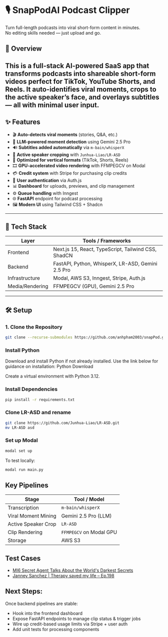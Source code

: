 # 🎙️ SnapPodAI Podcast Clipper

Turn full-length podcasts into viral short-form content in minutes.  
No editing skills needed — just upload and go.

## 🚀 Overview

This is a full-stack AI-powered SaaS app that transforms podcasts into shareable short-form videos perfect for TikTok, YouTube Shorts, and Reels. It auto-identifies viral moments, crops to the active speaker’s face, and overlays subtitles — all with minimal user input.
---
## ✨ Features

- 🎬 **Auto-detects viral moments** (stories, Q&A, etc.)
- 🧠 **LLM-powered moment detection** using Gemini 2.5 Pro
- 🔊 **Subtitles added automatically** via `m-bain/whisperX`
- 🎯 **Active speaker cropping** with `Junhua-Liao/LR-ASD`
- 📱 **Optimized for vertical formats** (TikTok, Shorts, Reels)
- 🎞️ **GPU-accelerated video rendering** with FFMPEGCV on Modal
- 💳 **Credit system** with Stripe for purchasing clip credits
- 👤 **User authentication** via Auth.js
- 📊 **Dashboard** for uploads, previews, and clip management
- ⚙️ **Queue handling** with Inngest
- 🌐 **FastAPI** endpoint for podcast processing
- 🖼️ **Modern UI** using Tailwind CSS + Shadcn
---
## 🧠 Tech Stack

| Layer        | Tools / Frameworks                                 |
|-------------|-----------------------------------------------------|
| Frontend     | Next.js 15, React, TypeScript, Tailwind CSS, ShadCN |
| Backend      | FastAPI, Python, WhisperX, LR-ASD, Gemini 2.5 Pro  |
| Infrastructure | Modal, AWS S3, Inngest, Stripe, Auth.js             |
| Media/Rendering | FFMPEGCV (GPU), Gemini 2.5 Pro                    |
---
## 🛠 Setup
### 1. Clone the Repository

```bash
git clone --recurse-submodules https://github.com/anhpham2003/snapPod.git
```

### Install Python
Download and install Python if not already installed. Use the link below for guidance on installation: Python Download

Create a virtual environment with Python 3.12.

### Install Dependencies
```bash
pip install -r requirements.txt
```

### Clone LR-ASD and rename
```bash
git clone https://github.com/Junhua-Liao/LR-ASD.git
mv LR-ASD asd
```

### Set up Modal
```bash
modal set up
```

To test locally:
```bash
modal run main.py
```

## Key Pipelines
| Stage               | Tool / Model            |
| ------------------- | ----------------------- |
| Transcription       | `m-bain/whisperX`       |
| Viral Moment Mining | Gemini 2.5 Pro (LLM)    |
| Active Speaker Crop | `LR-ASD`                |
| Clip Rendering      | `FFMPEGCV` on Modal GPU |
| Storage             | AWS S3                  |


## Test Cases
- [MI6 Secret Agent Talks About the World's Darkest Secrets ](https://www.youtube.com/watch?v=-vMgbJ6WqN4)
- [Janney Sanchez | Therapy saved my life – Ep.198](https://www.youtube.com/watch?v=SOG0GmKts_I)

## Next Steps:
Once backend pipelines are stable:
- Hook into the frontend dashboard
- Expose FastAPI endpoints to manage clip status & trigger jobs
- Wire up credit-based usage limits via Stripe + user auth
- Add unit tests for processing components